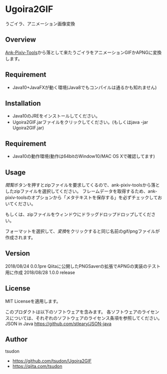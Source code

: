 Ugoira2GIF
====
うごイラ、アニメーション画像変換 

## Overview
[Ank-Pixiv-Tools](https://github.com/anekos/Ank-Pixiv-Tool)から落として来たうごイラをアニメーションGIFかAPNGに変換します。

## Requirement
- Java10+JavaFXが動く環境(Java8でもコンパイルは通るかも知れません)

## Installation
- Java10のJREをインストールしてください。
- Ugoira2GIF.jarファイルをクリックしてください。(もしくはjava -jar Ugoira2GIF.jar)

## Requirement
- Java10の動作環境(動作は64bitのWindow10/MAC OS Xで確認してます)

## Usage
*閲覧*ボタンを押すとzipファイルを要求してくるので、ank-pixiv-toolsから落としたzipファイルを選択してください。
フレームデータを取得するため、ank-pixiv-toolsのオプションから「メタテキストを保存する」を必ずチェックしておいてください。

もしくは、zipファイルをウィンドウにドラッグドロップドロップしてください。

フォーマットを選択して、*変換*をクリックすると同じ名前のgif/pngファイルが作成されます。

## Version
2018/08/24 0.0.1pre Qiitaに公開したPNGSaverの拡張でAPNGの実装のテスト用に作成
2018/08/28 1.0.0 release


## License
MIT Licenseを適用します。

このプロダクトは以下のソフトウェアを含みます。 各ソフトウェアのライセンスについては、それぞれのソフトウェアのライセンス条項を参照してください。
JSON in Java
https://github.com/stleary/JSON-java

## Author
 tsudon 
- https://github.com/tsudon/Ugoira2GIF
- https://qiita.com/tsudon
